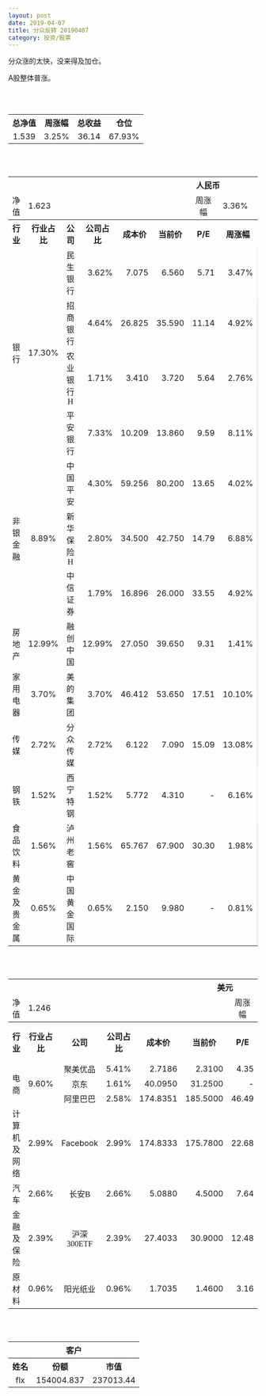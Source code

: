 ```yaml
---
layout: post
date: 2019-04-07
title: 分众反转 20190407
category: 投资/股票
---
```


分众涨的太快，没来得及加仓。

A股整体普涨。

<br/>
<br/>

<table cellspacing="0" border="0">
	<tr>
		<th height="21" align="center"><font face="Noto Sans CJK SC Regular">总净值</font></th>
		<th align="center"><font face="Noto Sans CJK SC Regular">周涨幅</font></th>
		<th align="center"><font face="Noto Sans CJK SC Regular">总收益</font></th>
		<th align="center"><font face="Noto Sans CJK SC Regular">仓位</font></th>
	</tr>
	<tr>
		<td height="17" align="center" sdval="1.539" sdnum="1033;0;0.000">1.539</td>
		<td align="center" sdval="0.0325" sdnum="1033;0;0.00%">3.25%</td>
		<td align="center" sdval="36.14" sdnum="1033;0;0.00">36.14</td>
		<td align="center" sdval="0.6793" sdnum="1033;0;0.00%">67.93%</td>
	</tr>
</table>
<br />
<br />
<table>
	<tr>
		<th colspan="12"  height="21" align="center" valign="middle"><font face="Noto Sans CJK SC Regular">人民币</font></th>
		</tr>
	<tr>
		<td height="17" align="center"><font face="Noto Sans CJK SC Regular">净值</font></td>
		<td colspan="5"  align="left" valign="middle" sdval="1.623" sdnum="1033;">1.623</td>
		<td align="center"><font face="Noto Sans CJK SC Regular">周涨幅</font></td>
		<td colspan="5"  align="left" valign="middle" sdval="0.0336" sdnum="1033;0;0.00%">3.36%</td>
		</tr>
	<tr>
		<th height="21" align="center" valign="middle"><font face="Noto Sans CJK SC Regular">行业</font></th>
		<th align="center" valign="middle"><font face="Noto Sans CJK SC Regular">行业占比</font></th>
		<th align="center"><font face="Noto Sans CJK SC Regular">公司</font></th>
		<th align="center"><font face="Noto Sans CJK SC Regular">公司占比</font></th>
		<th align="center"><font face="Noto Sans CJK SC Regular">成本价</font></th>
		<th align="center"><font face="Noto Sans CJK SC Regular">当前价</font></th>
		<th align="center">P/E</th>
		<th align="center"><font face="Noto Sans CJK SC Regular">周涨幅</font></th>
		<th align="center"><font face="Noto Sans CJK SC Regular">总涨幅</font></th>
		<th align="left"><font face="Noto Sans CJK SC Regular">下一阶梯</font></th>
		<th align="left"><font face="Noto Sans CJK SC Regular">浮动止损价</font></th>
		<th align="center"><font face="Noto Sans CJK SC Regular">止损价</font></th>
	</tr>
	<tr>
		<td rowspan="4"  height="72" align="center" valign="middle"><font face="Noto Sans CJK SC Regular">银行</font></td>
		<td rowspan="4"  align="center" valign="middle" sdval="0.173" sdnum="1033;0;0.00%">17.30%</td>
		<td align="center"><font face="Noto Sans CJK SC Regular">民生银行</font></td>
		<td align="right" sdval="0.0362" sdnum="1033;0;0.00%">3.62%</td>
		<td align="right" sdval="7.075" sdnum="1033;0;0.000">7.075</td>
		<td align="right" sdval="6.56" sdnum="1033;0;0.000">6.560</td>
		<td align="right" sdval="5.71" sdnum="1033;0;0.00">5.71</td>
		<td align="right" sdval="0.0347" sdnum="1033;0;0.00%">3.47%</td>
		<td align="right" bgcolor="#CCFFCC" sdval="-0.074191519434629" sdnum="1033;0;0.00%"><font color="#006600">-7.42%</font></td>
		<td align="right" sdval="8.84375" sdnum="1033;0;0.000">8.844</td>
		<td align="right" sdval="0" sdnum="1033;0;0.000">0.000</td>
		<td align="right" sdval="0" sdnum="1033;0;0.000">0.000</td>
	</tr>
	<tr>
		<td align="center"><font face="Noto Sans CJK SC Regular">招商银行</font></td>
		<td align="right" sdval="0.0464" sdnum="1033;0;0.00%">4.64%</td>
		<td align="right" sdval="26.825" sdnum="1033;0;0.000">26.825</td>
		<td align="right" sdval="35.59" sdnum="1033;0;0.000">35.590</td>
		<td align="right" sdval="11.14" sdnum="1033;0;0.00">11.14</td>
		<td align="right" sdval="0.0492" sdnum="1033;0;0.00%">4.92%</td>
		<td align="right" bgcolor="#FFCCCC" sdval="0.325347437092265" sdnum="1033;0;0.00%"><font color="#CC0000">32.53%</font></td>
		<td align="right" bgcolor="#CCFFCC" sdval="41.9140625" sdnum="1033;0;0.000"><font color="#006600">41.914</font></td>
		<td align="right" bgcolor="#FFCCCC" sdval="30.84875" sdnum="1033;0;0.000"><font color="#CC0000">30.849</font></td>
		<td align="right" bgcolor="#FFCCCC" sdval="30.849" sdnum="1033;0;0.000"><font color="#CC0000">30.849</font></td>
	</tr>
	<tr>
		<td align="center"><font face="Noto Sans CJK SC Regular">农业银行H</font></td>
		<td align="right" sdval="0.0171" sdnum="1033;0;0.00%">1.71%</td>
		<td align="right" sdval="3.41" sdnum="1033;0;0.000">3.410</td>
		<td align="right" sdval="3.72" sdnum="1033;0;0.000">3.720</td>
		<td align="right" sdval="5.64" sdnum="1033;0;0.00">5.64</td>
		<td align="right" sdval="0.0276" sdnum="1033;0;0.00%">2.76%</td>
		<td align="right" bgcolor="#FFCCCC" sdval="0.0895090909090908" sdnum="1033;0;0.00%"><font color="#CC0000">8.95%</font></td>
		<td align="right" sdval="4.2625" sdnum="1033;0;0.000">4.263</td>
		<td align="right" sdval="0" sdnum="1033;0;0.000">0.000</td>
		<td align="right" sdval="0" sdnum="1033;0;0.000">0.000</td>
	</tr>
	<tr>
		<td align="center"><font face="Noto Sans CJK SC Regular">平安银行</font></td>
		<td align="right" sdval="0.0733" sdnum="1033;0;0.00%">7.33%</td>
		<td align="right" sdval="10.209" sdnum="1033;0;0.000">10.209</td>
		<td align="right" sdval="13.86" sdnum="1033;0;0.000">13.860</td>
		<td align="right" sdval="9.59" sdnum="1033;0;0.00">9.59</td>
		<td align="right" sdval="0.0811" sdnum="1033;0;0.00%">8.11%</td>
		<td align="right" bgcolor="#FFCCCC" sdval="0.356225624449015" sdnum="1033;0;0.00%"><font color="#CC0000">35.62%</font></td>
		<td align="right" bgcolor="#CCFFCC" sdval="15.9515625" sdnum="1033;0;0.000"><font color="#006600">15.952</font></td>
		<td align="right" bgcolor="#FFCCCC" sdval="11.74035" sdnum="1033;0;0.000"><font color="#CC0000">11.740</font></td>
		<td align="right" bgcolor="#FFCCCC" sdval="11.74" sdnum="1033;0;0.000"><font color="#CC0000">11.740</font></td>
	</tr>
	<tr>
		<td rowspan="3"  height="52" align="center" valign="middle"><font face="Noto Sans CJK SC Regular">非银金融</font></td>
		<td rowspan="3"  align="center" valign="middle" sdval="0.0889" sdnum="1033;0;0.00%">8.89%</td>
		<td align="center"><font face="Noto Sans CJK SC Regular">中国平安</font></td>
		<td align="right" sdval="0.043" sdnum="1033;0;0.00%">4.30%</td>
		<td align="right" sdval="59.256" sdnum="1033;0;0.000">59.256</td>
		<td align="right" sdval="80.2" sdnum="1033;0;0.000">80.200</td>
		<td align="right" sdval="13.65" sdnum="1033;0;0.00">13.65</td>
		<td align="right" sdval="0.0402" sdnum="1033;0;0.00%">4.02%</td>
		<td align="right" bgcolor="#FFCCCC" sdval="0.352049439719184" sdnum="1033;0;0.00%"><font color="#CC0000">35.20%</font></td>
		<td align="right" bgcolor="#CCFFCC" sdval="92.5875" sdnum="1033;0;0.000"><font color="#006600">92.588</font></td>
		<td align="right" bgcolor="#FFCCCC" sdval="68.1444" sdnum="1033;0;0.000"><font color="#CC0000">68.144</font></td>
		<td align="right" bgcolor="#FFCCCC" sdval="68.144" sdnum="1033;0;0.000"><font color="#CC0000">68.144</font></td>
	</tr>
	<tr>
		<td align="center"><font face="Noto Sans CJK SC Regular">新华保险H</font></td>
		<td align="right" sdval="0.028" sdnum="1033;0;0.00%">2.80%</td>
		<td align="right" sdval="34.5" sdnum="1033;0;0.000">34.500</td>
		<td align="right" sdval="42.75" sdnum="1033;0;0.000">42.750</td>
		<td align="right" sdval="14.79" sdnum="1033;0;0.00">14.79</td>
		<td align="right" sdval="0.0688" sdnum="1033;0;0.00%">6.88%</td>
		<td align="right" bgcolor="#FFCCCC" sdval="0.237730434782609" sdnum="1033;0;0.00%"><font color="#CC0000">23.77%</font></td>
		<td align="right" sdval="43.125" sdnum="1033;0;0.000">43.125</td>
		<td align="right" sdval="0" sdnum="1033;0;0.000">0.000</td>
		<td align="right" sdval="0" sdnum="1033;0;0.000">0.000</td>
	</tr>
	<tr>
		<td align="center"><font face="Noto Sans CJK SC Regular">中信证券</font></td>
		<td align="right" sdval="0.0179" sdnum="1033;0;0.00%">1.79%</td>
		<td align="right" sdval="16.896" sdnum="1033;0;0.000">16.896</td>
		<td align="right" sdval="26" sdnum="1033;0;0.000">26.000</td>
		<td align="right" sdval="33.55" sdnum="1033;0;0.00">33.55</td>
		<td align="right" sdval="0.0492" sdnum="1033;0;0.00%">4.92%</td>
		<td align="right" bgcolor="#FFCCCC" sdval="0.537425757575758" sdnum="1033;0;0.00%"><font color="#CC0000">53.74%</font></td>
		<td align="right" bgcolor="#CCFFCC" sdval="26.4" sdnum="1033;0;0.000"><font color="#006600">26.400</font></td>
		<td align="right" bgcolor="#FFCCCC" sdval="19.4304" sdnum="1033;0;0.000"><font color="#CC0000">19.430</font></td>
		<td align="right" bgcolor="#FFCCCC" sdval="19.43" sdnum="1033;0;0.000"><font color="#CC0000">19.430</font></td>
	</tr>
	<tr>
		<td height="17" align="center" valign="middle"><font face="Noto Sans CJK SC Regular">房地产</font></td>
		<td align="center" valign="middle" sdval="0.1299" sdnum="1033;0;0.00%">12.99%</td>
		<td align="center"><font face="Noto Sans CJK SC Regular">融创中国</font></td>
		<td align="right" sdval="0.1299" sdnum="1033;0;0.00%">12.99%</td>
		<td align="right" sdval="27.05" sdnum="1033;0;0.000">27.050</td>
		<td align="right" sdval="39.65" sdnum="1033;0;0.000">39.650</td>
		<td align="right" sdval="9.31" sdnum="1033;0;0.00">9.31</td>
		<td align="right" sdval="0.0141" sdnum="1033;0;0.00%">1.41%</td>
		<td align="right" bgcolor="#FFCCCC" sdval="0.464404066543438" sdnum="1033;0;0.00%"><font color="#CC0000">46.44%</font></td>
		<td align="right" bgcolor="#CCFFCC" sdval="42.265625" sdnum="1033;0;0.000"><font color="#006600">42.266</font></td>
		<td align="right" bgcolor="#FFCCCC" sdval="31.1075" sdnum="1033;0;0.000"><font color="#CC0000">31.108</font></td>
		<td align="right" bgcolor="#FFCCCC" sdval="31.108" sdnum="1033;0;0.000"><font color="#CC0000">31.108</font></td>
	</tr>
	<tr>
		<td height="17" align="center" valign="middle"><font face="Noto Sans CJK SC Regular">家用电器</font></td>
		<td align="center" valign="middle" sdval="0.037" sdnum="1033;0;0.00%">3.70%</td>
		<td align="center"><font face="Noto Sans CJK SC Regular">美的集团</font></td>
		<td align="right" sdval="0.037" sdnum="1033;0;0.00%">3.70%</td>
		<td align="right" sdval="46.412" sdnum="1033;0;0.000">46.412</td>
		<td align="right" sdval="53.65" sdnum="1033;0;0.000">53.650</td>
		<td align="right" sdval="17.51" sdnum="1033;0;0.00">17.51</td>
		<td align="right" sdval="0.101" sdnum="1033;0;0.00%">10.10%</td>
		<td align="right" bgcolor="#FFCCCC" sdval="0.15455104714298" sdnum="1033;0;0.00%"><font color="#CC0000">15.46%</font></td>
		<td align="right" sdval="58.015" sdnum="1033;0;0.000">58.015</td>
		<td align="right" sdval="0" sdnum="1033;0;0.000">0.000</td>
		<td align="right" sdval="0" sdnum="1033;0;0.000">0.000</td>
	</tr>
	<tr>
		<td height="17" align="center" valign="middle"><font face="Noto Sans CJK SC Regular">传媒</font></td>
		<td align="center" valign="middle" sdval="0.0272" sdnum="1033;0;0.00%">2.72%</td>
		<td align="center"><font face="Noto Sans CJK SC Regular">分众传媒</font></td>
		<td align="right" sdval="0.0272" sdnum="1033;0;0.00%">2.72%</td>
		<td align="right" sdval="6.122" sdnum="1033;0;0.000">6.122</td>
		<td align="right" sdval="7.09" sdnum="1033;0;0.000">7.090</td>
		<td align="right" sdval="15.09" sdnum="1033;0;0.00">15.09</td>
		<td align="right" sdval="0.1308" sdnum="1033;0;0.00%">13.08%</td>
		<td align="right" bgcolor="#FFCCCC" sdval="0.15671826200588" sdnum="1033;0;0.00%"><font color="#CC0000">15.67%</font></td>
		<td align="right" sdval="7.6525" sdnum="1033;0;0.000">7.653</td>
		<td align="right" sdval="0" sdnum="1033;0;0.000">0.000</td>
		<td align="right" sdval="0" sdnum="1033;0;0.000">0.000</td>
	</tr>
	<tr>
		<td height="17" align="center"><font face="Noto Sans CJK SC Regular">钢铁</font></td>
		<td align="center" valign="middle" sdval="0.0152" sdnum="1033;0;0.00%">1.52%</td>
		<td align="center"><font face="Noto Sans CJK SC Regular">西宁特钢</font></td>
		<td align="right" sdval="0.0152" sdnum="1033;0;0.00%">1.52%</td>
		<td align="right" sdval="5.772" sdnum="1033;0;0.000">5.772</td>
		<td align="right" sdval="4.31" sdnum="1033;0;0.000">4.310</td>
		<td align="right" sdnum="1033;0;0.00">-</td>
		<td align="right" sdval="0.0616" sdnum="1033;0;0.00%">6.16%</td>
		<td align="right" bgcolor="#CCFFCC" sdval="-0.254691753291753" sdnum="1033;0;0.00%"><font color="#006600">-25.47%</font></td>
		<td align="right" sdval="7.215" sdnum="1033;0;0.000">7.215</td>
		<td align="right" sdval="0" sdnum="1033;0;0.000">0.000</td>
		<td align="right" sdval="0" sdnum="1033;0;0.000">0.000</td>
	</tr>
	<tr>
		<td height="17" align="center"><font face="Noto Sans CJK SC Regular">食品饮料</font></td>
		<td align="center" valign="middle" sdval="0.0156" sdnum="1033;0;0.00%">1.56%</td>
		<td align="center"><font face="Noto Sans CJK SC Regular">泸州老窖</font></td>
		<td align="right" sdval="0.0156" sdnum="1033;0;0.00%">1.56%</td>
		<td align="right" sdval="65.767" sdnum="1033;0;0.000">65.767</td>
		<td align="right" sdval="67.9" sdnum="1033;0;0.000">67.900</td>
		<td align="right" sdval="30.3" sdnum="1033;0;0.00">30.30</td>
		<td align="right" sdval="0.0198" sdnum="1033;0;0.00%">1.98%</td>
		<td align="right" bgcolor="#FFCCCC" sdval="0.0310326790031477" sdnum="1033;0;0.00%"><font color="#CC0000">3.10%</font></td>
		<td align="right" sdval="82.20875" sdnum="1033;0;0.000">82.209</td>
		<td align="right" sdval="0" sdnum="1033;0;0.000">0.000</td>
		<td align="right" sdval="0" sdnum="1033;0;0.000">0.000</td>
	</tr>
	<tr>
		<td height="17" align="center"><font face="Noto Sans CJK SC Regular">黄金及贵金属</font></td>
		<td align="center" valign="middle" sdval="0.0065" sdnum="1033;0;0.00%">0.65%</td>
		<td align="center"><font face="Noto Sans CJK SC Regular">中国黄金国际</font></td>
		<td align="right" sdval="0.0065" sdnum="1033;0;0.00%">0.65%</td>
		<td align="right" sdval="2.15" sdnum="1033;0;0.000">2.150</td>
		<td align="right" sdval="9.98" sdnum="1033;0;0.000">9.980</td>
		<td align="right" sdnum="1033;0;0.00">-</td>
		<td align="right" sdval="0.0081" sdnum="1033;0;0.00%">0.81%</td>
		<td align="right" bgcolor="#FFCCCC" sdval="3.64046046511628" sdnum="1033;0;0.00%"><font color="#CC0000">364.05%</font></td>
		<td align="right" bgcolor="#CCFFCC" sdval="10.2519989013672" sdnum="1033;0;0.000"><font color="#006600">10.252</font></td>
		<td align="right" bgcolor="#FFCCCC" sdval="7.54547119140625" sdnum="1033;0;0.000"><font color="#CC0000">7.545</font></td>
		<td align="right" sdval="0" sdnum="1033;0;0.000">0.000</td>
	</tr>
</table>
<br />
<br />
<table>
	<tr>
		<th colspan="12"  height="21" align="center" valign="middle"><font face="Noto Sans CJK SC Regular">美元</font></th>
		</tr>
	<tr>
		<td height="17" align="center"><font face="Noto Sans CJK SC Regular">净值</font></td>
		<td colspan="5"  align="left" valign="middle" sdval="1.246" sdnum="1033;">1.246</td>
		<td align="center"><font face="Noto Sans CJK SC Regular">周涨幅</font></td>
		<td colspan="5"  align="left" valign="middle" sdval="0.0263" sdnum="1033;0;0.00%">2.63%</td>
		</tr>
	<tr>
		<th height="22" align="center" valign="middle"><font face="Noto Sans CJK SC Regular">行业</font></th>
		<th align="center" valign="middle"><font face="Noto Sans CJK SC Regular">行业占比</font></th>
		<th align="center"><font face="Noto Sans CJK SC Regular">公司</font></th>
		<th align="center"><font face="Noto Sans CJK SC Regular">公司占比</font></th>
		<th align="center"><font face="Noto Sans CJK SC Regular">成本价</font></th>
		<th align="center"><font face="Noto Sans CJK SC Regular">当前价</font></th>
		<th align="center">P/E</th>
		<th align="center"><font face="Noto Sans CJK SC Regular">周涨幅</font></th>
		<th align="center"><font face="Noto Sans CJK SC Regular">总涨幅</font></th>
		<th align="left"><font face="Noto Sans CJK SC Regular">下一阶梯</font></th>
		<th align="left"><font face="Noto Sans CJK SC Regular">浮动止损价</font></th>
		<th align="center"><font face="Noto Sans CJK SC Regular">止损价</font></th>
	</tr>
	<tr>
		<td rowspan="3"  height="51" align="center" valign="middle"><font face="Noto Sans CJK SC Regular">电商</font></td>
		<td rowspan="3"  align="center" valign="middle" sdval="0.096" sdnum="1033;0;0.00%">9.60%</td>
		<td align="center" sdnum="1033;0;0.00%"><font face="Noto Sans CJK SC Regular">聚美优品</font></td>
		<td align="right" sdval="0.0541" sdnum="1033;0;0.00%">5.41%</td>
		<td align="right" sdval="2.7186" sdnum="1033;0;0.0000">2.7186</td>
		<td align="right" sdval="2.31" sdnum="1033;0;0.0000">2.3100</td>
		<td align="right" sdval="4.35" sdnum="1033;0;0.00">4.35</td>
		<td align="right" sdval="-0.0212" sdnum="1033;0;0.00%">-2.12%</td>
		<td align="right" bgcolor="#CCFFCC" sdval="-0.151697947472964" sdnum="1033;0;0.00%"><font color="#006600">-15.17%</font></td>
		<td align="right" sdval="3.39825" sdnum="1033;0;0.000">3.398</td>
		<td align="right" sdval="0" sdnum="1033;0;0.000">0.000</td>
		<td align="right" sdval="0" sdnum="1033;0;0.000">0.000</td>
	</tr>
	<tr>
		<td align="center" sdnum="1033;0;0.00%"><font face="Noto Sans CJK SC Regular">京东</font></td>
		<td align="right" sdval="0.0161" sdnum="1033;0;0.00%">1.61%</td>
		<td align="right" sdval="40.095" sdnum="1033;0;0.0000">40.0950</td>
		<td align="right" sdval="31.25" sdnum="1033;0;0.0000">31.2500</td>
		<td align="right" sdnum="1033;0;0.00">-</td>
		<td align="right" sdval="0.0362" sdnum="1033;0;0.00%">3.62%</td>
		<td align="right" bgcolor="#CCFFCC" sdval="-0.222001072452924" sdnum="1033;0;0.00%"><font color="#006600">-22.20%</font></td>
		<td align="right" sdval="50.11875" sdnum="1033;0;0.000">50.119</td>
		<td align="right" sdval="0" sdnum="1033;0;0.000">0.000</td>
		<td align="right" sdval="0" sdnum="1033;0;0.000">0.000</td>
	</tr>
	<tr>
		<td align="center" sdnum="1033;0;0.00%"><font face="Noto Sans CJK SC Regular">阿里巴巴</font></td>
		<td align="right" sdval="0.0258" sdnum="1033;0;0.00%">2.58%</td>
		<td align="right" sdval="174.8351" sdnum="1033;0;0.0000">174.8351</td>
		<td align="right" sdval="185.5" sdnum="1033;0;0.0000">185.5000</td>
		<td align="right" sdval="46.49" sdnum="1033;0;0.00">46.49</td>
		<td align="right" sdval="0.0159" sdnum="1033;0;0.00%">1.59%</td>
		<td align="right" bgcolor="#FFCCCC" sdval="0.0595997649213458" sdnum="1033;0;0.00%"><font color="#CC0000">5.96%</font></td>
		<td align="right" sdval="218.543875" sdnum="1033;0;0.000">218.544</td>
		<td align="right" sdval="0" sdnum="1033;0;0.000">0.000</td>
		<td align="right" sdval="0" sdnum="1033;0;0.000">0.000</td>
	</tr>
	<tr>
		<td height="17" align="center"><font face="Noto Sans CJK SC Regular">计算机及网络</font></td>
		<td align="center" sdval="0.0299" sdnum="1033;0;0.00%">2.99%</td>
		<td align="center" sdnum="1033;0;0.00%">Facebook</td>
		<td align="right" sdval="0.0299" sdnum="1033;0;0.00%">2.99%</td>
		<td align="right" sdval="174.8333" sdnum="1033;0;0.0000">174.8333</td>
		<td align="right" sdval="175.78" sdnum="1033;0;0.0000">175.7800</td>
		<td align="right" sdval="22.68" sdnum="1033;0;0.00">22.68</td>
		<td align="right" sdval="0.0542" sdnum="1033;0;0.00%">5.42%</td>
		<td align="right" bgcolor="#FFCCCC" sdval="0.00401487233839304" sdnum="1033;0;0.00%"><font color="#CC0000">0.40%</font></td>
		<td align="right" sdval="218.541625" sdnum="1033;0;0.000">218.542</td>
		<td align="right" sdval="0" sdnum="1033;0;0.000">0.000</td>
		<td align="right" sdval="0" sdnum="1033;0;0.000">0.000</td>
	</tr>
	<tr>
		<td height="22" align="center" valign="middle"><font face="Noto Sans CJK SC Regular">汽车</font></td>
		<td align="center" sdval="0.0266" sdnum="1033;0;0.00%">2.66%</td>
		<td align="center" sdnum="1033;0;0.00%"><font face="Noto Sans CJK SC Regular">长安B</font></td>
		<td align="right" sdval="0.0266" sdnum="1033;0;0.00%">2.66%</td>
		<td align="right" sdval="5.088" sdnum="1033;0;0.0000">5.0880</td>
		<td align="right" sdval="4.5" sdnum="1033;0;0.0000">4.5000</td>
		<td align="right" sdval="7.64" sdnum="1033;0;0.00">7.64</td>
		<td align="right" sdval="0.0791" sdnum="1033;0;0.00%">7.91%</td>
		<td align="right" bgcolor="#CCFFCC" sdval="-0.116966037735849" sdnum="1033;0;0.00%"><font color="#006600">-11.70%</font></td>
		<td align="right" sdval="6.36" sdnum="1033;0;0.000">6.360</td>
		<td align="right" sdval="0" sdnum="1033;0;0.000">0.000</td>
		<td align="right" sdval="0" sdnum="1033;0;0.000">0.000</td>
	</tr>
	<tr>
		<td height="22" align="center"><font face="Noto Sans CJK SC Regular"> 金融及保险</font></td>
		<td align="center" sdval="0.0239" sdnum="1033;0;0.00%">2.39%</td>
		<td align="center" sdnum="1033;0;0.00%"><font face="Noto Sans CJK SC Regular">沪深300ETF</font></td>
		<td align="right" sdval="0.0239" sdnum="1033;0;0.00%">2.39%</td>
		<td align="right" sdval="27.4033" sdnum="1033;0;0.0000">27.4033</td>
		<td align="right" sdval="30.9" sdnum="1033;0;0.0000">30.9000</td>
		<td align="right" sdval="12.48" sdnum="1033;0;0.00">12.48</td>
		<td align="right" sdval="0.0717" sdnum="1033;0;0.00%">7.17%</td>
		<td align="right" bgcolor="#FFCCCC" sdval="0.126201420266902" sdnum="1033;0;0.00%"><font color="#CC0000">12.62%</font></td>
		<td align="right" sdval="34.254125" sdnum="1033;0;0.000">34.254</td>
		<td align="right" sdval="0" sdnum="1033;0;0.000">0.000</td>
		<td align="right" sdval="0" sdnum="1033;0;0.000">0.000</td>
	</tr>
	<tr>
		<td height="17" align="center"><font face="Noto Sans CJK SC Regular">原材料</font></td>
		<td align="center" sdval="0.0096" sdnum="1033;0;0.00%">0.96%</td>
		<td align="center" sdnum="1033;0;0.00%"><font face="Noto Sans CJK SC Regular">阳光纸业</font></td>
		<td align="right" sdval="0.0096" sdnum="1033;0;0.00%">0.96%</td>
		<td align="right" sdval="1.7035" sdnum="1033;0;0.0000">1.7035</td>
		<td align="right" sdval="1.46" sdnum="1033;0;0.0000">1.4600</td>
		<td align="right" sdval="3.16" sdnum="1033;0;0.00">3.16</td>
		<td align="right" sdval="-0.0519" sdnum="1033;0;0.00%">-5.19%</td>
		<td align="right" bgcolor="#CCFFCC" sdval="-0.144341003815674" sdnum="1033;0;0.00%"><font color="#006600">-14.43%</font></td>
		<td align="right" sdval="2.129375" sdnum="1033;0;0.000">2.129</td>
		<td align="right" sdval="0" sdnum="1033;0;0.000">0.000</td>
		<td align="right" sdval="0" sdnum="1033;0;0.000">0.000</td>
	</tr>
</table>
<br />
<br />
<table>
	<tr>
		<th colspan="12"  height="21" align="center" valign="middle"><font face="Noto Sans CJK SC Regular">客户</font></th>
		</tr>
	<tr>
		<th height="22" align="center"><font face="Noto Sans CJK SC Regular">姓名</font></th>
		<th align="center"><font face="Noto Sans CJK SC Regular">份额</font></th>
		<th align="center"><font face="Noto Sans CJK SC Regular">市值</font></th>
	</tr>
	<tr>
		<td height="17" align="center">flx</td>
		<td align="center" sdval="154004.837" sdnum="1033;">154004.837</td>
		<td align="center" sdval="237013.444143" sdnum="1033;0;0.00">237013.44</td>
	</tr>
</table>
